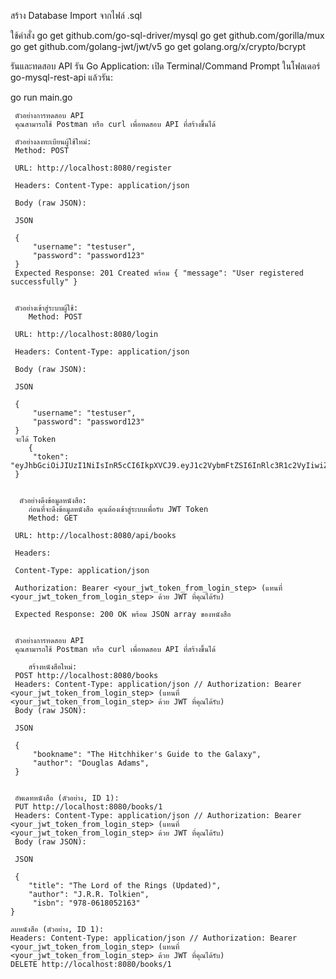 สร้าง Database Import จากไฟล์ .sql

ใช้คำสั่ง
go get github.com/go-sql-driver/mysql
go get github.com/gorilla/mux
go get github.com/golang-jwt/jwt/v5
go get golang.org/x/crypto/bcrypt

รันและทดสอบ API
รัน Go Application:
เปิด Terminal/Command Prompt ในโฟลเดอร์ go-mysql-rest-api แล้วรัน:

go run main.go

	 ตัวอย่างการทดสอบ API
	 คุณสามารถใช้ Postman หรือ curl เพื่อทดสอบ API ที่สร้างขึ้นได้
	
	 ตัวอย่างลงทะเบียนผู้ใช้ใหม่:
	 Method: POST

	 URL: http://localhost:8080/register

	 Headers: Content-Type: application/json

	 Body (raw JSON):

	 JSON

	 {
	     "username": "testuser",
	     "password": "password123"
	 }
	 Expected Response: 201 Created พร้อม { "message": "User registered successfully" }


	 ตัวอย่างเข้าสู่ระบบผู้ใช้:
	 	Method: POST

	 URL: http://localhost:8080/login

	 Headers: Content-Type: application/json

	 Body (raw JSON):

	 JSON

	 {
	     "username": "testuser",
	     "password": "password123"
	 }
	 จะได้ Token
	 	{
	     "token": "eyJhbGciOiJIUzI1NiIsInR5cCI6IkpXVCJ9.eyJ1c2VybmFtZSI6InRlc3R1c2VyIiwiZXhwIjoxNjg1NTEyMzQ1LCJpYXQiOjE2ODU1MTE3NDUsIm5iZiI6MTY4NTUxMTc0NX0...."
	 }


	  ตัวอย่างดึงข้อมูลหนังสือ:
	 	ก่อนที่จะดึงข้อมูลหนังสือ คุณต้องเข้าสู่ระบบเพื่อรับ JWT Token
	 	Method: GET

	 URL: http://localhost:8080/api/books

	 Headers:

	 Content-Type: application/json

	 Authorization: Bearer <your_jwt_token_from_login_step> (แทนที่ <your_jwt_token_from_login_step> ด้วย JWT ที่คุณได้รับ)

	 Expected Response: 200 OK พร้อม JSON array ของหนังสือ


	 ตัวอย่างการทดสอบ API
	 คุณสามารถใช้ Postman หรือ curl เพื่อทดสอบ API ที่สร้างขึ้นได้

	 	สร้างหนังสือใหม่:
	 POST http://localhost:8080/books
	 Headers: Content-Type: application/json // Authorization: Bearer <your_jwt_token_from_login_step> (แทนที่ <your_jwt_token_from_login_step> ด้วย JWT ที่คุณได้รับ)
	 Body (raw JSON):

	 JSON

	 {
	     "bookname": "The Hitchhiker's Guide to the Galaxy",
	     "author": "Douglas Adams",
	 }


	 อัพเดทหนังสือ (ตัวอย่าง, ID 1):
	 PUT http://localhost:8080/books/1
	 Headers: Content-Type: application/json // Authorization: Bearer <your_jwt_token_from_login_step> (แทนที่ <your_jwt_token_from_login_step> ด้วย JWT ที่คุณได้รับ)
	 Body (raw JSON):

	 JSON

	 {
	    "title": "The Lord of the Rings (Updated)",
	    "author": "J.R.R. Tolkien",
	     "isbn": "978-0618052163"
	}

	ลบหนังสือ (ตัวอย่าง, ID 1):
	Headers: Content-Type: application/json // Authorization: Bearer <your_jwt_token_from_login_step> (แทนที่ <your_jwt_token_from_login_step> ด้วย JWT ที่คุณได้รับ)
	DELETE http://localhost:8080/books/1
